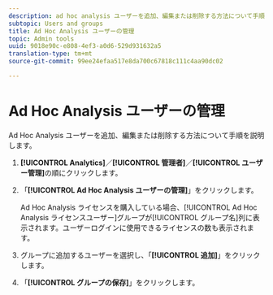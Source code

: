 ```yaml
---
description: ad hoc analysis ユーザーを追加、編集または削除する方法について手順を説明します。
subtopic: Users and groups
title: Ad Hoc Analysis ユーザーの管理
topic: Admin tools
uuid: 9018e90c-e808-4ef3-a0d6-529d931632a5
translation-type: tm+mt
source-git-commit: 99ee24efaa517e8da700c67818c111c4aa90dc02

---
```



# Ad Hoc Analysis ユーザーの管理

Ad Hoc Analysis ユーザーを追加、編集または削除する方法について手順を説明します。

1. **[!UICONTROL Analytics]**／**[!UICONTROL 管理者]**／**[!UICONTROL ユーザー管理]**&#x200B;の順にクリックします。
1. 「**[!UICONTROL Ad Hoc Analysis ユーザーの管理]**」をクリックします。

   Ad Hoc Analysis ライセンスを購入している場合、[!UICONTROL Ad Hoc Analysis ライセンスユーザー]グループが[!UICONTROL グループ名]列に表示されます。ユーザーログインに使用できるライセンスの数も表示されます。

1. グループに追加するユーザーを選択し、「**[!UICONTROL 追加]**」をクリックします。
1. 「**[!UICONTROL グループの保存]**」をクリックします。
